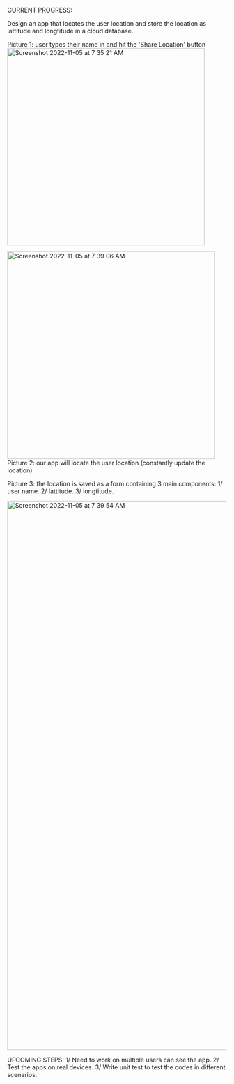 CURRENT PROGRESS:

Design an app that locates the user location and store the location as lattitude and longtitude in a cloud database. 

Picture 1: user types their name in and hit the 'Share Location' button
<img width="453" alt="Screenshot 2022-11-05 at 7 35 21 AM" src="https://user-images.githubusercontent.com/96477325/200120368-c915517c-92fc-4642-93d5-b38ef89fe7c9.png">

<img width="477" alt="Screenshot 2022-11-05 at 7 39 06 AM" src="https://user-images.githubusercontent.com/96477325/200120263-e7dbdd4f-761a-41cf-8ca5-fab4da512e51.png">
Picture 2: our app will locate the user location (constantly update the location).

Picture 3: the location is saved as a form containing 3 main components:
1/ user name.
2/ lattitude.
3/ longtitude.

<img width="1261" alt="Screenshot 2022-11-05 at 7 39 54 AM" src="https://user-images.githubusercontent.com/96477325/200120296-04ab30cf-3dbe-4cba-9c6e-4d7538bb1161.png">


UPCOMING STEPS:
1/ Need to work on multiple users can see the app.
2/ Test the apps on real devices.
3/ Write unit test to test the codes in different scenarios. 
